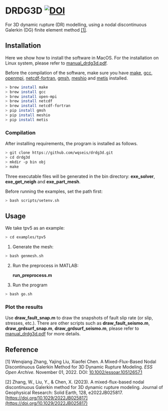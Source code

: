 ﻿# DRDG3D [![DOI](https://zenodo.org/badge/593392070.svg)](https://zenodo.org/badge/latestdoi/593392070)

For 3D dynamic rupture (DR) modelling, using a nodal discontinuous Galerkin (DG) finite element method [[1]](#1).

## Installation

Here we show how to install the software in MacOS. For the installation on Linux system, please refer to [manual_drdg3d.pdf](https://github.com/wqseis/drdg3d/blob/main/doc/manual_drdg3d.pdf).

Before the compilation of the software, make sure you have [make](https://www.gnu.org/software/make/), [gcc](https://gcc.gnu.org/), [openmpi](https://www.open-mpi.org/), [netcdf-fortran](https://docs.unidata.ucar.edu/netcdf-fortran/current/), [gmsh](https://gmsh.info/), [meshio](https://pypi.org/project/meshio/) and [metis](http://glaros.dtc.umn.edu/gkhome/metis/metis/overview) installed.

 ```bash
> brew install make
> brew install gcc
> brew install open-mpi
> brew install netcdf
> brew install netcdf-fortran
> pip install gmsh
> pip install meshio
> pip install metis
```

### Compilation

After installing requirements, the program is installed as follows.

```bash
> git clone https://github.com/wqseis/drdg3d.git
> cd drdg3d
> mkdir -p bin obj
> make
```

Three executable files will be generated in the bin  directory: **exe_solver**, **exe_get_neigh** and **exe_part_mesh**.

Before running the examples, set the path first:
```bash
> bash scripts/setenv.sh
```

## Usage

We take tpv5 as an example:

```bash
> cd examples/tpv5
```
1. Generate the mesh:

```bash
> bash genmesh.sh
```

2. Run the preprocess in MATLAB:

    **run_preprocess.m**

3. Run the program
```bash
> bash go.sh
```

### Plot the results

Use **draw_fault_snap.m** to draw the snapshots of fault slip rate (or slip, stresses, etc.). There are other scripts such as **draw_fault_seismo.m**, **draw_grdsurf_snap.m**, **draw_grdsurf_seismo.m**, please refer to [manual_drdg3d.pdf](https://github.com/wqseis/drdg3d/blob/main/doc/manual_drdg3d.pdf) for more details.

## Reference

<a id="1">[1]</a> Wenqiang Zhang, Yajing Liu, Xiaofei Chen. A Mixed-Flux-Based Nodal Discontinuous Galerkin Method for 3D Dynamic Rupture Modeling. *_ESS Open Archive_.* November 01, 2022. DOI: [10.1002/essoar.10512657.1](https://www.doi.org/10.1002/essoar.10512657.1)

<a id="2">[2]</a> Zhang, W., Liu, Y., & Chen, X. (2023). A mixed-flux-based nodal discontinuous Galerkin method for 3D dynamic rupture modeling. Journal of Geophysical Research: Solid Earth, 128, e2022JB025817. [https://doi.org/10.1029/2022JB025817](https://doi.org/10.1029/2022JB025817)

